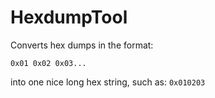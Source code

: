 # HexdumpTool

Converts hex dumps in the format:

```
0x01 0x02 0x03...
```
into one nice long hex string, such as:
`0x010203`
